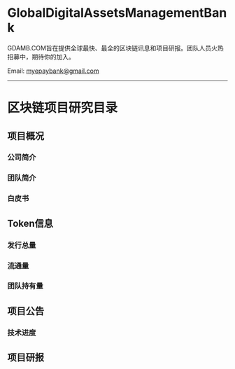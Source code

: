 # GlobalDigitalAssetsManagementBank
GDAMB.COM旨在提供全球最快、最全的区块链讯息和项目研报。团队人员火热招募中，期待你的加入。

Email: myepaybank@gmail.com

----------------
# 区块链项目研究目录
## 项目概况
### 公司简介
### 团队简介
### 白皮书
## Token信息
### 发行总量 
### 流通量 
### 团队持有量
## 项目公告
### 技术进度
## 项目研报
